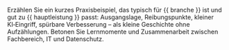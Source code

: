 Erzählen Sie ein kurzes Praxisbeispiel, das typisch für {{ branche }} ist und gut zu {{ hauptleistung }} passt: 
Ausgangslage, Reibungspunkte, kleiner KI‑Eingriff, spürbare Verbesserung – als kleine Geschichte ohne Aufzählungen. 
Betonen Sie Lernmomente und Zusammenarbeit zwischen Fachbereich, IT und Datenschutz.
